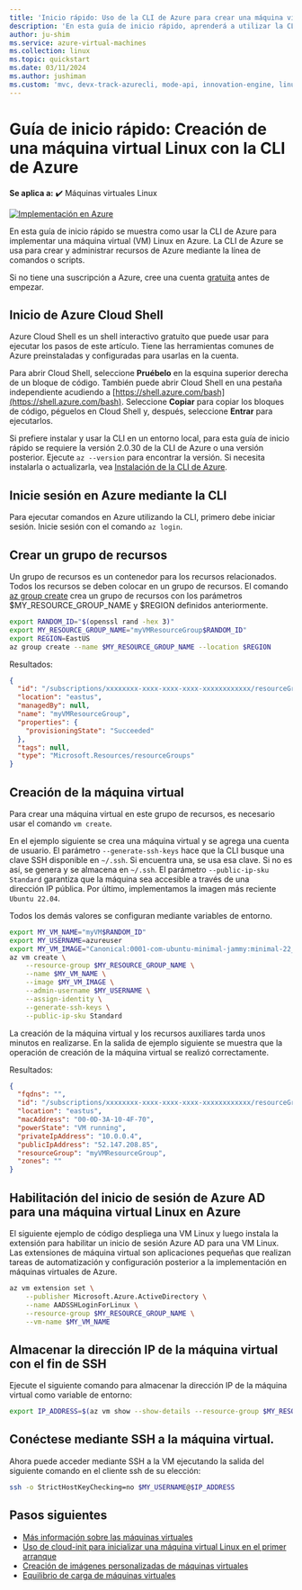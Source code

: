 ```yaml
---
title: 'Inicio rápido: Uso de la CLI de Azure para crear una máquina virtual Linux'
description: 'En esta guía de inicio rápido, aprenderá a utilizar la CLI de Azure para crear una máquina virtual Linux'
author: ju-shim
ms.service: azure-virtual-machines
ms.collection: linux
ms.topic: quickstart
ms.date: 03/11/2024
ms.author: jushiman
ms.custom: 'mvc, devx-track-azurecli, mode-api, innovation-engine, linux-related-content'
---
```


# Guía de inicio rápido: Creación de una máquina virtual Linux con la CLI de Azure

**Se aplica a:** :heavy_check_mark: Máquinas virtuales Linux

[![Implementación en Azure](https://aka.ms/deploytoazurebutton)](https://go.microsoft.com/fwlink/?linkid=2285977)

En esta guía de inicio rápido se muestra como usar la CLI de Azure para implementar una máquina virtual (VM) Linux en Azure. La CLI de Azure se usa para crear y administrar recursos de Azure mediante la línea de comandos o scripts.

Si no tiene una suscripción a Azure, cree una cuenta [gratuita](https://azure.microsoft.com/free/?WT.mc_id=A261C142F) antes de empezar.

## Inicio de Azure Cloud Shell

Azure Cloud Shell es un shell interactivo gratuito que puede usar para ejecutar los pasos de este artículo. Tiene las herramientas comunes de Azure preinstaladas y configuradas para usarlas en la cuenta. 

Para abrir Cloud Shell, seleccione **Pruébelo** en la esquina superior derecha de un bloque de código. También puede abrir Cloud Shell en una pestaña independiente acudiendo a [https://shell.azure.com/bash](https://shell.azure.com/bash). Seleccione **Copiar** para copiar los bloques de código, péguelos en Cloud Shell y, después, seleccione **Entrar** para ejecutarlos.

Si prefiere instalar y usar la CLI en un entorno local, para esta guía de inicio rápido se requiere la versión 2.0.30 de la CLI de Azure o una versión posterior. Ejecute `az --version` para encontrar la versión. Si necesita instalarla o actualizarla, vea [Instalación de la CLI de Azure]( /cli/azure/install-azure-cli).

## Inicie sesión en Azure mediante la CLI

Para ejecutar comandos en Azure utilizando la CLI, primero debe iniciar sesión. Inicie sesión con el comando `az login`.

## Crear un grupo de recursos

Un grupo de recursos es un contenedor para los recursos relacionados. Todos los recursos se deben colocar en un grupo de recursos. El comando [az group create](/cli/azure/group) crea un grupo de recursos con los parámetros $MY_RESOURCE_GROUP_NAME y $REGION definidos anteriormente.

```bash
export RANDOM_ID="$(openssl rand -hex 3)"
export MY_RESOURCE_GROUP_NAME="myVMResourceGroup$RANDOM_ID"
export REGION=EastUS
az group create --name $MY_RESOURCE_GROUP_NAME --location $REGION
```

Resultados:

<!-- expected_similarity=0.3 -->
```json
{
  "id": "/subscriptions/xxxxxxxx-xxxx-xxxx-xxxx-xxxxxxxxxxxx/resourceGroups/myVMResourceGroup",
  "location": "eastus",
  "managedBy": null,
  "name": "myVMResourceGroup",
  "properties": {
    "provisioningState": "Succeeded"
  },
  "tags": null,
  "type": "Microsoft.Resources/resourceGroups"
}
```

## Creación de la máquina virtual

Para crear una máquina virtual en este grupo de recursos, es necesario usar el comando `vm create`. 

En el ejemplo siguiente se crea una máquina virtual y se agrega una cuenta de usuario. El parámetro `--generate-ssh-keys` hace que la CLI busque una clave SSH disponible en `~/.ssh`. Si encuentra una, se usa esa clave. Si no es así, se genera y se almacena en `~/.ssh`. El parámetro `--public-ip-sku Standard` garantiza que la máquina sea accesible a través de una dirección IP pública. Por último, implementamos la imagen más reciente `Ubuntu 22.04`.

Todos los demás valores se configuran mediante variables de entorno.

```bash
export MY_VM_NAME="myVM$RANDOM_ID"
export MY_USERNAME=azureuser
export MY_VM_IMAGE="Canonical:0001-com-ubuntu-minimal-jammy:minimal-22_04-lts-gen2:latest"
az vm create \
    --resource-group $MY_RESOURCE_GROUP_NAME \
    --name $MY_VM_NAME \
    --image $MY_VM_IMAGE \
    --admin-username $MY_USERNAME \
    --assign-identity \
    --generate-ssh-keys \
    --public-ip-sku Standard
```

La creación de la máquina virtual y los recursos auxiliares tarda unos minutos en realizarse. En la salida de ejemplo siguiente se muestra que la operación de creación de la máquina virtual se realizó correctamente.

Resultados:
<!-- expected_similarity=0.3 -->
```json
{
  "fqdns": "",
  "id": "/subscriptions/xxxxxxxx-xxxx-xxxx-xxxx-xxxxxxxxxxxx/resourceGroups/myVMResourceGroup/providers/Microsoft.Compute/virtualMachines/myVM",
  "location": "eastus",
  "macAddress": "00-0D-3A-10-4F-70",
  "powerState": "VM running",
  "privateIpAddress": "10.0.0.4",
  "publicIpAddress": "52.147.208.85",
  "resourceGroup": "myVMResourceGroup",
  "zones": ""
}
```

## Habilitación del inicio de sesión de Azure AD para una máquina virtual Linux en Azure

El siguiente ejemplo de código despliega una VM Linux y luego instala la extensión para habilitar un inicio de sesión Azure AD para una VM Linux. Las extensiones de máquina virtual son aplicaciones pequeñas que realizan tareas de automatización y configuración posterior a la implementación en máquinas virtuales de Azure.

```bash
az vm extension set \
    --publisher Microsoft.Azure.ActiveDirectory \
    --name AADSSHLoginForLinux \
    --resource-group $MY_RESOURCE_GROUP_NAME \
    --vm-name $MY_VM_NAME
```

## Almacenar la dirección IP de la máquina virtual con el fin de SSH

Ejecute el siguiente comando para almacenar la dirección IP de la máquina virtual como variable de entorno:

```bash
export IP_ADDRESS=$(az vm show --show-details --resource-group $MY_RESOURCE_GROUP_NAME --name $MY_VM_NAME --query publicIps --output tsv)
```

## Conéctese mediante SSH a la máquina virtual.

<!--## Export the SSH configuration for use with SSH clients that support OpenSSH & SSH into the VM.
Log in to Azure Linux VMs with Azure AD supports exporting the OpenSSH certificate and configuration. That means you can use any SSH clients that support OpenSSH-based certificates to sign in through Azure AD. The following example exports the configuration for all IP addresses assigned to the VM:-->

<!--
```bash
yes | az ssh config --file ~/.ssh/config --name $MY_VM_NAME --resource-group $MY_RESOURCE_GROUP_NAME
```
-->

Ahora puede acceder mediante SSH a la VM ejecutando la salida del siguiente comando en el cliente ssh de su elección:

```bash
ssh -o StrictHostKeyChecking=no $MY_USERNAME@$IP_ADDRESS
```

## Pasos siguientes

* [Más información sobre las máquinas virtuales](../index.yml)
* [Uso de cloud-init para inicializar una máquina virtual Linux en el primer arranque](tutorial-automate-vm-deployment.md)
* [Creación de imágenes personalizadas de máquinas virtuales](tutorial-custom-images.md)
* [Equilibrio de carga de máquinas virtuales](../../load-balancer/quickstart-load-balancer-standard-public-cli.md)
